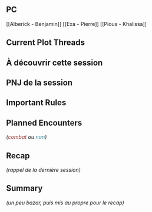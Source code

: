 ## PC 
[[Alberick - Benjamin]]
[[Exa - Pierre]]
[[Pious - Khalissa]]

## Current Plot Threads


## À découvrir cette session

## PNJ de la session


## Important Rules


## Planned Encounters
*(<font color="#953734">combat</font> ou <font color="#31859b">non</font>)*


## Recap
*(rappel de la dernière session)*

## Summary
*(un peu bazar, puis mis au propre pour le recap)*